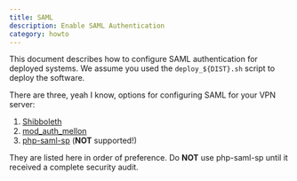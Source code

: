 ```yaml
---
title: SAML
description: Enable SAML Authentication
category: howto
---
```


This document describes how to configure SAML authentication for deployed
systems. We assume you used the `deploy_${DIST}.sh` script to deploy the 
software. 

There are three, yeah I know, options for configuring SAML for your VPN server:

1. [Shibboleth](SHIBBOLETH_SP.md)
2. [mod_auth_mellon](MOD_AUTH_MELLON.md)
3. [php-saml-sp](PHP_SAML_SP.md) (**NOT** supported!)

They are listed here in order of preference. Do **NOT** use php-saml-sp until 
it received a complete security audit.

